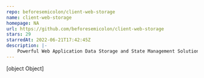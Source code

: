 ```yaml
---
repo: beforesemicolon/client-web-storage
name: client-web-storage
homepage: NA
url: https://github.com/beforesemicolon/client-web-storage
stars: 29
starredAt: 2022-06-21T17:42:45Z
description: |-
    Powerful Web Application Data Storage and State Management Solution.
---
```


[object Object]

